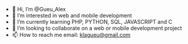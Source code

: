 - 👋 Hi, I’m @Gueu_Alex
- 👀 I’m interested in web and mobile development
- 🌱 I’m currently learning PHP, PYTHON, SQL, JAVASCRIPT and C 
- 💞️ I’m looking to collaborate on a web or mobile development project
- 📫 How to reach me email: klagueu@gmail.com

<!---
GueuAlex/GueuAlex is a ✨ special ✨ repository because its `README.md` (this file) appears on your GitHub profile.
You can click the Preview link to take a look at your changes.
--->
